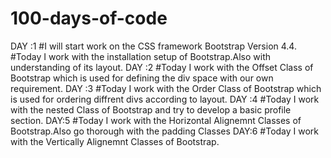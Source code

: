# 100-days-of-code
DAY :1 
#I will start work on the CSS framework Bootstrap Version 4.4.
#Today I work with the installation setup of Bootstrap.Also with understanding of its layout.
 DAY :2
#Today I work with the Offset Class of Bootstrap which is used for defining the div space with our own requirement.
 DAY :3
#Today I work with the Order Class of Bootstrap which is used for ordering diffrent divs according to layout.
 DAY :4
 #Today I work with the nested Class of Bootstrap and try to develop a basic profile section.
DAY:5
 #Today I work with the Horizontal Alignemnt Classes of Bootstrap.Also go thorough with the padding Classes
DAY:6
 #Today I work with the Vertically Alignemnt Classes of Bootstrap.
